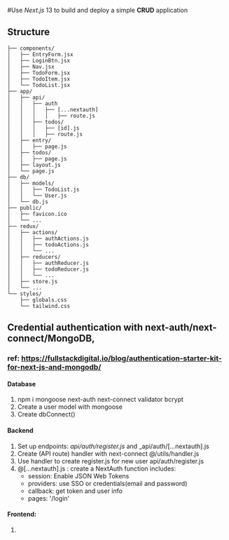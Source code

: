 #Use *Next.js* 13 to build and deploy a simple **CRUD** application

## Structure
```
├── components/
│   ├── EntryForm.jsx
│   ├── LoginBtn.jsx
│   ├── Nav.jsx
│   ├── TodoForm.jsx
│   ├── TodoItem.jsx
│   └── TodoList.jsx
├── app/
│   ├── api/
│   │ 	├── auth
│   │	│ 	├── [...nextauth]
│   │	│ 	│  	├── route.js
│   │ 	├── todos/
│   │	│ 	├── [id].js
│   │	│ 	├── route.js
│   ├── entry/
│   │ 	├── page.js
│   ├── todos/
│   │ 	├── page.js
│   ├── layout.js
│   └── page.js
├── db/
│   ├── models/
│   │ 	├── TodoList.js
│   │ 	└── User.js
│   └── db.js
├── public/
│   ├── favicon.ico
│   └── ...
├── redux/
│   ├── actions/
│   │   ├── authActions.js
│   │   ├── todoActions.js
│   │   └── ...
│   ├── reducers/
│   │   ├── authReducer.js
│   │   ├── todoReducer.js
│   │   └── ...
│   ├── store.js
│   └── ...
└── styles/
    ├── globals.css
    └── tailwind.css
```
## Credential authentication with next-auth/next-connect/MongoDB, 
### ref: https://fullstackdigital.io/blog/authentication-starter-kit-for-next-js-and-mongodb/
#### Database
1. npm i mongoose next-auth next-connect validator bcrypt
2. Create a user model with mongoose
3. Create dbConnect()
#### Backend
1. Set up endpoints: _api/auth/register.js_ and _api/auth/[...nextauth].js 
2. Create (API route) handler with next-connect @/utils/handler.js 
3. Use handler to create register.js for new user api/auth/register.js
4. @[...nextauth].js : create a NextAuth function includes: 
   - session: Enable JSON Web Tokens
   - providers: use SSO or credentials(email and password)
   - callback: get token and user info
   - pages: '/login'
#### Frontend:
1. 
